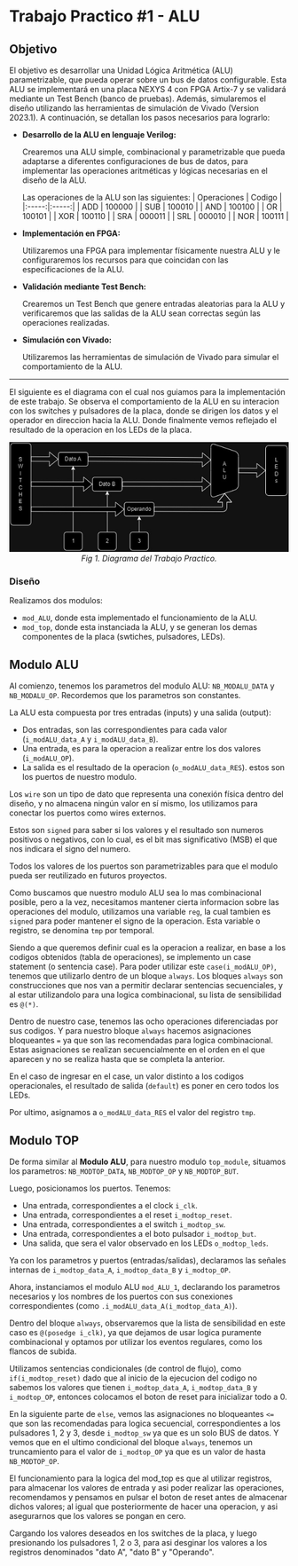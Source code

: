 # Trabajo Practico #1 - ALU 

## Objetivo

El objetivo es desarrollar una Unidad Lógica Aritmética (ALU) parametrizable, que pueda operar sobre un bus de datos configurable. Esta ALU se implementará en una placa NEXYS 4 con FPGA Artix-7 y se validará mediante un Test Bench (banco de pruebas). Además, simularemos el diseño utilizando las herramientas de simulación de Vivado (Version 2023.1).
A continuación, se detallan los pasos necesarios para lograrlo:

- **Desarrollo de la ALU en lenguaje Verilog:**
  
    Crearemos una ALU simple, combinacional y parametrizable que pueda adaptarse a diferentes configuraciones de bus de datos, para implementar las operaciones aritméticas y lógicas necesarias en el diseño de la ALU.

    Las operaciones de la ALU son las siguientes:
    | Operaciones | Codigo |
    |:-----:|:-----:|
    | ADD | 100000 |
    | SUB | 100010 |
    | AND | 100100 |
    | OR | 100101 |
    | XOR | 100110 |
    | SRA | 000011 |
    | SRL | 000010 |
    | NOR | 100111 |

- **Implementación en FPGA:**
  
    Utilizaremos una FPGA para implementar físicamente nuestra ALU y le configuraremos los recursos para que coincidan con las especificaciones de la ALU.

- **Validación mediante Test Bench:**
  
    Crearemos un Test Bench que genere entradas aleatorias para la ALU y verificaremos que las salidas de la ALU sean correctas según las operaciones realizadas.

- **Simulación con Vivado:**
  
    Utilizaremos las herramientas de simulación de Vivado para simular el comportamiento de la ALU.

---

El siguiente es el diagrama con el cual nos guiamos para la implementación de este trabajo. Se observa el comportamiento de la ALU en su interacion con los switches y pulsadores de la placa, donde se dirigen los datos y el operador en direccion hacia la ALU. Donde finalmente vemos reflejado el resultado de la operacion en los LEDs de la placa.

<p align="center">
    <img src="./imgs/TP1-ALU-diagrama.jpg"><br>
    <em>Fig 1. Diagrama del Trabajo Practico.</em>
</p>


### Diseño

Realizamos dos modulos:
- `mod_ALU`, donde esta implementado el funcionamiento de la ALU.
- `mod_top`, donde esta instanciada la ALU, y se generan los demas componentes de la placa (swtiches, pulsadores, LEDs).


## Modulo ALU

Al comienzo, tenemos los parametros del modulo ALU: `NB_MODALU_DATA` y `NB_MODALU_OP`. Recordemos que los parametros son constantes.


La ALU esta compuesta por tres entradas (inputs) y una salida (output): 
  - Dos entradas, son las correspondientes para cada valor (`i_modALU_data_A` y `i_modALU_data_B`).
  - Una entrada, es para la operacion a realizar entre los dos valores (`i_modALU_OP`). 
  - La salida es el resultado de la operacion (`o_modALU_data_RES`).
estos son los puertos de nuestro modulo.


Los `wire` son un tipo de dato que representa una conexión física dentro del diseño, y no almacena ningún valor en sí mismo, los utilizamos para conectar los puertos como wires externos.


Estos son `signed` para saber si los valores y el resultado son numeros positivos o negativos, con lo cual, es el bit mas significativo (MSB) el que nos indicara el signo del numero.


Todos los valores de los puertos son parametrizables para que el modulo pueda ser reutilizado en futuros proyectos.


Como buscamos que nuestro modulo ALU sea lo mas combinacional posible, pero a la vez, necesitamos mantener cierta informacion sobre las operaciones del modulo, utilizamos una variable `reg`, la cual tambien es `signed` para poder mantener el signo de la operacion. Esta variable o registro, se denomina `tmp` por temporal.


Siendo a que queremos definir cual es la operacion a realizar, en base a los codigos obtenidos (tabla de operaciones), se implemento un case statement (o sentencia case). Para poder utilizar este `case(i_modALU_OP)`, tenemos que utilizarlo dentro de un bloque `always`. Los bloques `always` son construcciones que nos van a permitir declarar sentencias secuenciales, y al estar utilizandolo para una logica combinacional, su lista de sensibilidad es `@(*)`.


Dentro de nuestro case, tenemos las ocho operaciones diferenciadas por sus codigos. Y para nuestro bloque `always` hacemos asignaciones bloqueantes `=` ya que son las recomendadas para logica combinacional. Estas asignaciones se realizan secuencialmente en el orden en el que aparecen y no se realiza hasta que se completa la anterior.

En el caso de ingresar en el case, un valor distinto a los codigos operacionales, el resultado de salida (`default`) es poner en cero todos los LEDs.

Por ultimo, asignamos a `o_modALU_data_RES` el valor del registro `tmp`.

## Modulo TOP

De forma similar al **Modulo ALU**, para nuestro modulo `top_module`, situamos los parametros: `NB_MODTOP_DATA`, `NB_MODTOP_OP` y `NB_MODTOP_BUT`.

Luego, posicionamos los puertos. Tenemos:
- Una entrada, correspondientes a el clock `i_clk`.
- Una entrada, correspondientes a el reset `i_modtop_reset`.
- Una entrada, correspondientes a el switch `i_modtop_sw`.
- Una entrada, correspondientes a el boto pulsador `i_modtop_but`.
- Una salida, que sera el valor observado en los LEDs `o_modtop_leds`.


Ya con los parametros y puertos (entradas/salidas), declaramos las señales internas de `i_modtop_data_A`, `i_modtop_data_B` y `i_modtop_OP`.

Ahora, instanciamos el modulo ALU `mod_ALU_1`, declarando los parametros necesarios y los nombres de los puertos con sus conexiones correspondientes (como `.i_modALU_data_A(i_modtop_data_A)`).


Dentro del bloque `always`, observaremos que la lista de sensibilidad en este caso es `@(posedge i_clk)`, ya que dejamos de usar logica puramente combinacional y optamos por utilizar los eventos regulares, como los flancos de subida.

Utilizamos sentencias condicionales (de control de flujo), como `if(i_modtop_reset)` dado que al inicio de la ejecucion del codigo no sabemos los valores que tienen `i_modtop_data_A`, `i_modtop_data_B` y `i_modtop_OP`, entonces colocamos el boton de reset para inicializar todo a 0.

En la siguiente parte de `else`, vemos las asignaciones no bloqueantes `<=` que son las recomendadas para logica secuencial, correspondientes a los pulsadores 1, 2 y 3, desde `i_modtop_sw` ya que es un solo BUS de datos. Y vemos que en el ultimo condicional del bloque `always`, tenemos un truncamiento para el valor de `i_modtop_OP` ya que es un valor de hasta `NB_MODTOP_OP`.

El funcionamiento para la logica del mod_top es que al utilizar registros, para almacenar los valores de entrada y asi poder realizar las operaciones, recomendamos y pensamos en pulsar el boton de reset antes de almacenar dichos valores; al igual que posteriormente de hacer una operacion, y asi asegurarnos que los valores se pongan en cero.

Cargando los valores deseados en los switches de la placa, y luego presionando los pulsadores 1, 2 o 3, para asi desginar los valores a los registros denominados "dato A", "dato B" y "Operando".

